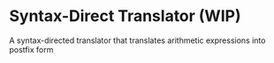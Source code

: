 # Syntax-Direct Translator (WIP)
 A syntax-directed translator that translates arithmetic expressions into postfix form
